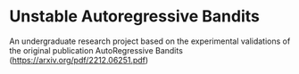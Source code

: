 # Unstable Autoregressive Bandits 
 An undergraduate research project based on the experimental validations of the original publication AutoRegressive Bandits (https://arxiv.org/pdf/2212.06251.pdf)
